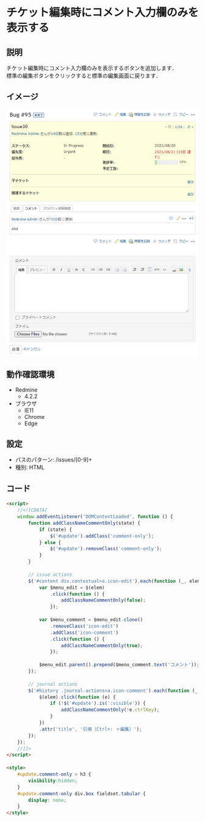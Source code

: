 # チケット編集時にコメント入力欄のみを表示する
## 説明
チケット編集時にコメント入力欄のみを表示するボタンを追加します．  
標準の編集ボタンをクリックすると標準の編集画面に戻ります．

## イメージ
![result](result.png)

## 動作確認環境
- Redmine
  - 4.2.2
- ブラウザ
  - IE11
  - Chrome
  - Edge

## 設定
- パスのパターン: /issues/[0-9]+
- 種別: HTML

## コード
```HTML
<script>
    //<![CDATA[
    window.addEventListener('DOMContentLoaded', function () {
        function addClassNameCommentOnly(state) {
            if (state) {
                $('#update').addClass('comment-only');
            } else {
                $('#update').removeClass('comment-only');
            }
        }

        // issue actions
        $('#content div.contextual>a.icon-edit').each(function (_, elem) {
            var $menu_edit = $(elem)
                .click(function () {
                    addClassNameCommentOnly(false);
                });

            var $menu_comment = $menu_edit.clone()
                .removeClass('icon-edit')
                .addClass('icon-comment')
                .click(function () {
                    addClassNameCommentOnly(true);
                });

            $menu_edit.parent().prepend($menu_comment.text('コメント'));
        });

        // journal actions
        $('#history .journal-actions>a.icon-comment').each(function (_, elem) {
            $(elem).click(function (e) {
                if (!$('#update').is(':visible')) {
                    addClassNameCommentOnly(!e.ctrlKey);
                }
            })
            .attr('title', '引用（Ctrl+: ＋編集）');
        });
    });
    //]]>
</script>

<style>
    #update.comment-only > h3 {
        visibility:hidden;
    }
    #update.comment-only div.box fieldset.tabular {
        display: none;
    }
</style>
```
